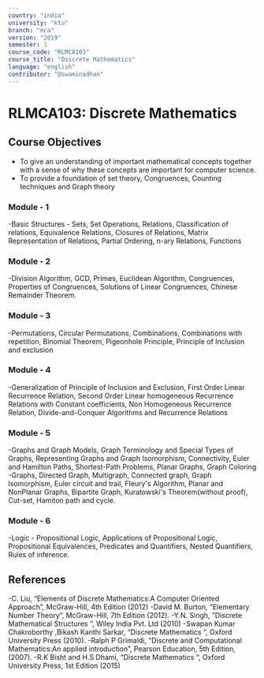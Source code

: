```yaml
---
country: "india"
university: "ktu"
branch: "mca"
version: "2019"
semester: 1
course_code: "RLMCA103"
course_title: "Discrete Mathematics"
language: "english"
contributor: "@swaminadhan"
---
```


# RLMCA103: Discrete Mathematics

## Course Objectives

- To give an understanding of important mathematical concepts together with a sense of
  why these concepts are important for computer science.
- To provide a foundation of set theory, Congruences, Counting techniques and Graph
  theory


### Module - 1 

-Basic Structures - Sets, Set Operations, Relations,
Classification of relations, Equivalence Relations, Closures
of Relations, Matrix Representation of Relations, Partial
Ordering, n-ary Relations, Functions


### Module - 2 

-Division Algorithm, GCD, Primes, Euclidean Algorithm,
Congruences, Properties of Congruences, Solutions of
Linear Congruences, Chinese Remainder Theorem.

### Module - 3

-Permutations, Circular Permutations, Combinations,
Combinations with repetition, Binomial Theorem,
Pigeonhole Principle, Principle of Inclusion and exclusion

### Module - 4

-Generalization of Principle of Inclusion and Exclusion, First
Order Linear Recurrence Relation, Second Order Linear
homogeneous Recurrence Relations with Constant
coefficients, Non Homogeneous Recurrence Relation,
Divide-and-Conquer Algorithms and Recurrence Relations

### Module - 5

-Graphs and Graph Models, Graph Terminology and Special
Types of Graphs, Representing Graphs and Graph
Isomorphism, Connectivity, Euler and Hamilton Paths,
Shortest-Path Problems, Planar Graphs, Graph Coloring
-Graphs, Directed Graph, Multigraph, Connected graph,
Graph Isomorphism, Euler circuit and trail, Fleury's
Algorithm, Planar and NonPlanar Graphs, Bipartite Graph,
Kuratowski's Theorem(without proof), Cut-set, Hamiton
path and cycle.

### Module - 6

-Logic - Propositional Logic, Applications of Propositional
Logic, Propositional Equivalences, Predicates and
Quantifiers, Nested Quantifiers, Rules of inference.


## References

-C. Liu, “Elements of Discrete Mathematics:A Computer Oriented Approach”,
McGraw-Hill, 4th Edition (2012)
-David M. Burton, “Elementary Number Theory”, McGraw-Hill, 7th Edition (2012).
-Y.N. Singh, ”Discrete Mathematical Structures “, Wiley India Pvt. Ltd (2010)
-Swapan Kumar Chakroborthy ,Bikash Kanthi Sarkar, “Discrete Mathematics “, Oxford
University Press (2010).
-Ralph P Grimaldi, “Discrete and Computational Mathematics:An applied
introduction”, Pearson Education, 5th Edition, (2007).
-R.K Bisht and H.S Dhami, “Discrete Mathematics “, Oxford University Press, 1st
Edition (2015)



